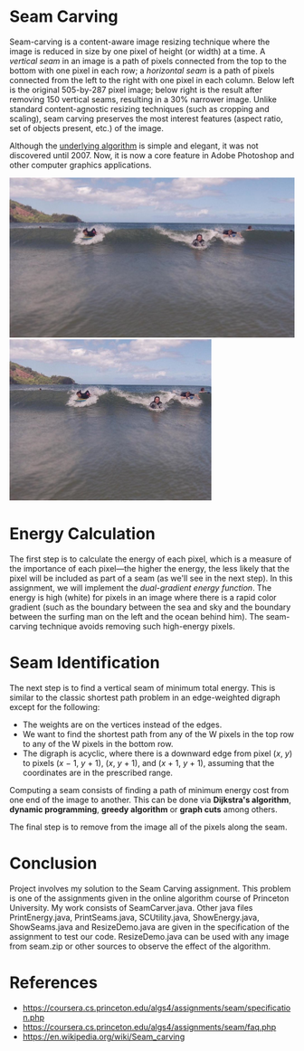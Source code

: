# Seam Carving
Seam-carving is a content-aware image resizing technique where the image is reduced in size by one pixel of height (or width) at a time. A _vertical seam_ in an image is a path of pixels connected from the top to the bottom with one pixel in each row; a _horizontal seam_ is a path of pixels connected from the left to the right with one pixel in each column. Below left is the original 505-by-287 pixel image; below right is the result after removing 150 vertical seams, resulting in a 30% narrower image. Unlike standard content-agnostic resizing techniques (such as cropping and scaling), seam carving preserves the most interest features (aspect ratio, set of objects present, etc.) of the image.

Although the [underlying algorithm](https://www.youtube.com/watch?v=6NcIJXTlugc) is simple and elegant, it was not discovered until 2007. Now, it is now a core feature in Adobe Photoshop and other computer graphics applications.

![](images/HJoceanSmall.png)   ![](images/HJoceanSmallShrunk.png)
# Energy Calculation
The first step is to calculate the energy of each pixel, which is a measure of the importance of each pixel—the higher the energy, the less likely that the pixel will be included as part of a seam (as we'll see in the next step). In this assignment, we will implement the _dual-gradient energy function_. 
The energy is high (white) for pixels in an image where there is a rapid color gradient (such as the boundary between the sea and sky and the boundary between the surfing man on the left and the ocean behind him). The seam-carving technique avoids removing such high-energy pixels.
# Seam Identification
The next step is to find a vertical seam of minimum total energy. This is similar to the classic shortest path problem in an edge-weighted digraph except for the following:
 * The weights are on the vertices instead of the edges.
 * We want to find the shortest path from any of the W pixels in the top row to any of the W pixels in the bottom row.
 * The digraph is acyclic, where there is a downward edge from pixel (<em>x</em>, <em>y</em>) to pixels (<em>x</em> − 1, <em>y</em> + 1), (<em>x</em>, <em>y</em> + 1), and (<em>x</em> + 1, <em>y</em> + 1), assuming that the coordinates are in the prescribed range.
 
Computing a seam consists of finding a path of minimum energy cost from one end of the image to another. This can be done via <b>Dijkstra's algorithm</b>, <b>dynamic programming</b>, <b>greedy algorithm</b> or <b>graph cuts</b> among others.
 
The final step is to remove from the image all of the pixels along the seam.

# Conclusion
Project involves my solution to the Seam Carving assignment. This problem is one of the assignments given
in the online algorithm course of Princeton University. My work consists of SeamCarver.java. Other java files PrintEnergy.java, PrintSeams.java, SCUtility.java, ShowEnergy.java, ShowSeams.java and ResizeDemo.java are given in the specification of the assignment to test our code. ResizeDemo.java can be used with any image from seam.zip or other sources to observe the effect of the algorithm.


# References
* https://coursera.cs.princeton.edu/algs4/assignments/seam/specification.php
* https://coursera.cs.princeton.edu/algs4/assignments/seam/faq.php
* https://en.wikipedia.org/wiki/Seam_carving
